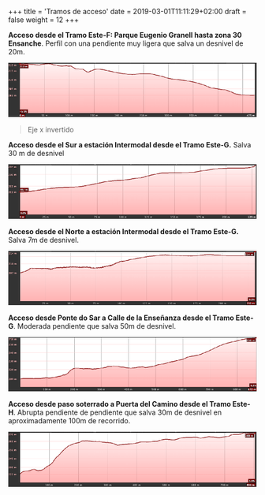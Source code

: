 +++
title = 'Tramos de acceso'
date = 2019-03-01T11:11:29+02:00
draft = false
weight = 12
+++

**Acceso desde el Tramo Este-F: Parque Eugenio Granell hasta zona 30 Ensanche**. Perfil con una pendiente muy ligera que salva un desnivel de 20m.

![Acceso desde el Tramo Este-F: Parque Eugenio Granell hasta zona 30 Ensanche](img/tramo-acceso-eugenio-granell.png)

> Eje x invertido

**Acceso desde el Sur a estación Intermodal desde el Tramo Este-G.** Salva 30 m de desnivel

![Acceso desde el Sur a estación Intermodal desde el Tramo Este-G](img/tramo-acceso-desde-sur-a-intermodal.png)

**Acceso desde el Norte a estación Intermodal desde el Tramo Este-G.** Salva 7m de desnivel.

![Acceso desde el Norte a estación Intermodal desde el Tramo Este-G](img/tramo-acceso-desde-norte-a-intermodal.png)

**Acceso desde Ponte do Sar a Calle de la Enseñanza desde el Tramo Este-G**. Moderada pendiente que salva 50m de desnivel.

![Acceso desde Ponte do Sar a Calle de la Enseñanza desde el Tramo Este-G](img/tramo-acceso-ponte-do-sar.png)

**Acceso desde paso soterrado a Puerta del Camino desde el Tramo Este-H**. Abrupta pendiente de pendiente que salva 30m de desnivel en aproximadamente 100m de recorrido.

![Acceso desde paso soterrado a Puerta del Camino desde el Tramo Este-H](img/tramo-acceso-puerta-del-camino.png)
